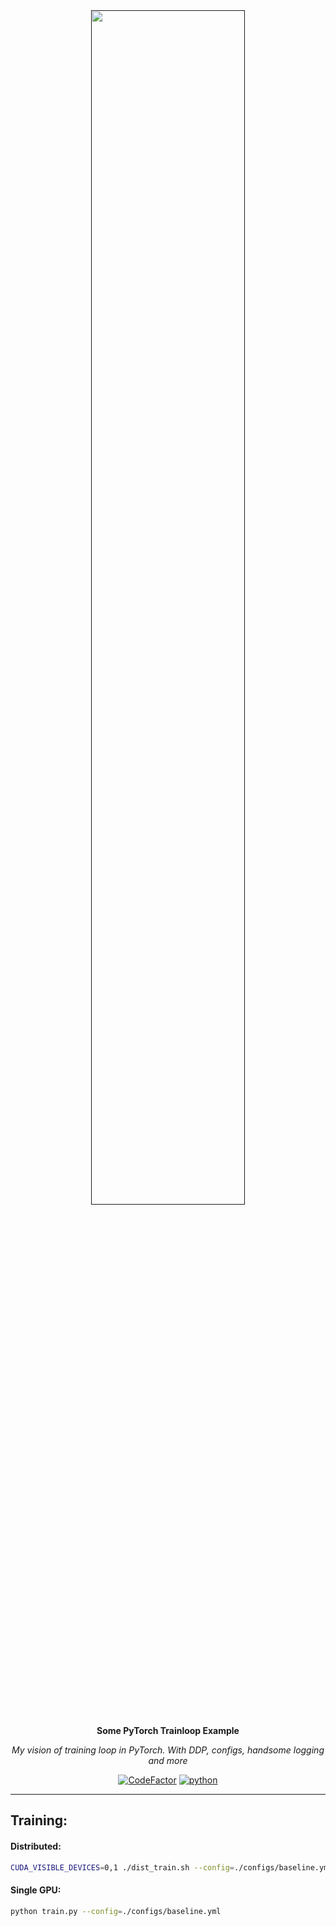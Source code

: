 <div align="center">

<a href="">
  <img src="https://i.ibb.co/bW3My3c/2022-02-09-02-21-08.png" style="width: 70%; height: auto;">
</a>  

**Some PyTorch Trainloop Example**
  
*My vision of training loop in PyTorch. With DDP, configs, handsome logging and more*

[![CodeFactor](https://www.codefactor.io/repository/github/sleep3r/pytorch-trainloop/badge)](https://www.codefactor.io/repository/github/sleep3r/pytorch-trainloop)
[![python](https://img.shields.io/badge/python_3.8-passing-success)](https://github.com/sleep3r/garrus/badge.svg?branch=main&event=push)

</div>

----

## Training:

#### Distributed:

```bash
CUDA_VISIBLE_DEVICES=0,1 ./dist_train.sh --config=./configs/baseline.yml
```

#### Single GPU:

```bash
python train.py --config=./configs/baseline.yml
```
